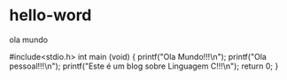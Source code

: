 # hello-word
ola mundo

#include<stdio.h>
int main (void)
{
printf("Ola Mundo!!!\n");
printf("Ola pessoal!!!\n");
printf("Este é um blog sobre Linguagem C!!!\n");
return 0;
}
